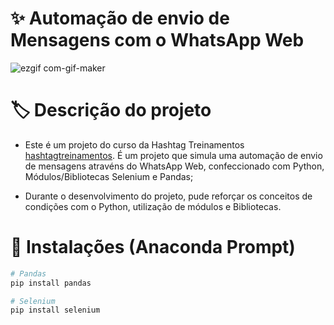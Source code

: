 # :sparkles: Automação de envio de Mensagens com o WhatsApp Web

![ezgif com-gif-maker](https://user-images.githubusercontent.com/69989654/190039564-b31aac5e-7c61-45b5-a635-7dd0db73a556.gif)

# :label: Descrição do projeto

- Este é um projeto do curso da Hashtag Treinamentos [hashtagtreinamentos]([https://origamid.com](https://hashtagtreinamentos.com)). É um projeto que simula uma automação de envio de mensagens atravéns do WhatsApp Web, confeccionado com Python, Módulos/Bibliotecas Selenium e Pandas;

- Durante o desenvolvimento do projeto, pude reforçar os conceitos de condições com o Python, utilização de módulos e Bibliotecas.


# 🎲 Instalações (Anaconda Prompt)

```bash
# Pandas
pip install pandas

# Selenium
pip install selenium
```

